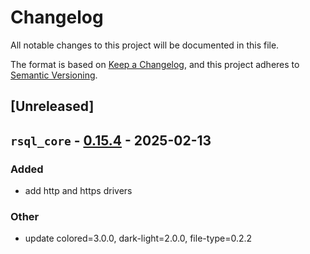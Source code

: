 # Changelog

All notable changes to this project will be documented in this file.

The format is based on [Keep a Changelog](https://keepachangelog.com/en/1.0.0/),
and this project adheres to [Semantic Versioning](https://semver.org/spec/v2.0.0.html).

## [Unreleased]

## `rsql_core` - [0.15.4](https://github.com/theseus-rs/rsql/compare/rsql_core-v0.15.3...rsql_core-v0.15.4) - 2025-02-13

### Added
- add http and https drivers

### Other
- update colored=3.0.0, dark-light=2.0.0, file-type=0.2.2
